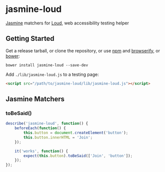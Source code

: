 # jasmine-loud

[Jasmine][] matchers for [Loud][], web accessibility testing helper

## Getting Started

Get a release tarball, or clone the repository, or use [npm][] and
[browserify][], or [bower][]:

```
bower install jasmine-loud --save-dev
```

Add `./lib/jasmine-loud.js` to a testing page:

```html
<script src="/path/to/jasmine-loud/lib/jasmine-loud.js"></script>
```

## Jasmine Matchers

### toBeSaid()

```js
describe('jasmine-loud', function() {
    beforeEach(function() {
        this.button = document.createElement('button');
        this.button.innerHTML = 'Join';
    });

    it('works', function() {
        expect(this.button).toBeSaid(['Join', 'button']);
    });
});
```

 [Jasmine]: <http://jasmine.github.io/> "Jasmine — Behavior-Driven JavaScript"
 [Loud]: <https://github.com/ruslansagitov/loud> "Loud — Web accessibility testing helper"
 [npm]: <https://github.com/npm/npm> "npm — A package manager for JavaScript"
 [browserify]: <https://github.com/substack/node-browserify> "browserify — Browser-side require() the Node.js way"
 [bower]: <https://github.com/bower/bower> "Bower — A package manager for the web"

